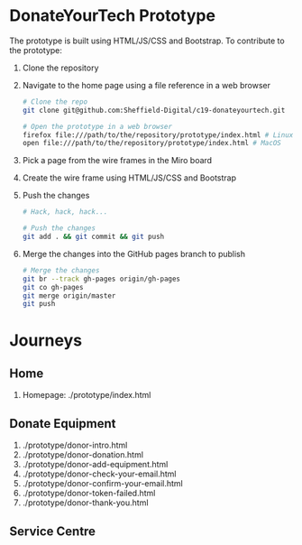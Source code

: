 # DonateYourTech Prototype

The prototype is built using HTML/JS/CSS and Bootstrap. To contribute to the
prototype:

1. Clone the repository
2. Navigate to the home page using a file reference in a web browser

    ```sh
    # Clone the repo
    git clone git@github.com:Sheffield-Digital/c19-donateyourtech.git

    # Open the prototype in a web browser
    firefox file:///path/to/the/repository/prototype/index.html # Linux
    open file:///path/to/the/repository/prototype/index.html # MacOS
    ```

3. Pick a page from the wire frames in the Miro board
4. Create the wire frame using HTML/JS/CSS and Bootstrap
5. Push the changes

    ```sh
    # Hack, hack, hack...

    # Push the changes
    git add . && git commit && git push
    ```

6. Merge the changes into the GitHub pages branch to publish

    ```sh
    # Merge the changes
    git br --track gh-pages origin/gh-pages
    git co gh-pages
    git merge origin/master
    git push
    ```

# Journeys

## Home
1. Homepage: ./prototype/index.html

## Donate Equipment
1. ./prototype/donor-intro.html
2. ./prototype/donor-donation.html
3. ./prototype/donor-add-equipment.html
4. ./prototype/donor-check-your-email.html
5. ./prototype/donor-confirm-your-email.html
6. ./prototype/donor-token-failed.html
7. ./prototype/donor-thank-you.html

## Service Centre
